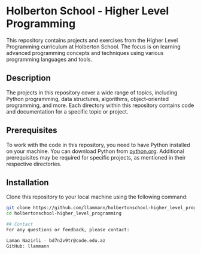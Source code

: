 # Holberton School - Higher Level Programming

This repository contains projects and exercises from the Higher Level Programming curriculum at Holberton School. The focus is on learning advanced programming concepts and techniques using various programming languages and tools.

## Description

The projects in this repository cover a wide range of topics, including Python programming, data structures, algorithms, object-oriented programming, and more. Each directory within this repository contains code and documentation for a specific topic or project.

## Prerequisites

To work with the code in this repository, you need to have Python installed on your machine. You can download Python from [python.org](https://www.python.org/downloads/). Additional prerequisites may be required for specific projects, as mentioned in their respective directories.

## Installation

Clone this repository to your local machine using the following command:

```bash
git clone https://github.com/llammann/holbertonschool-higher_level_programming.git
cd holbertonschool-higher_level_programming

## Contact
For any questions or feedback, please contact:

Laman Nazirli - bd7n2v9tr@code.edu.az
GitHub: llammann
